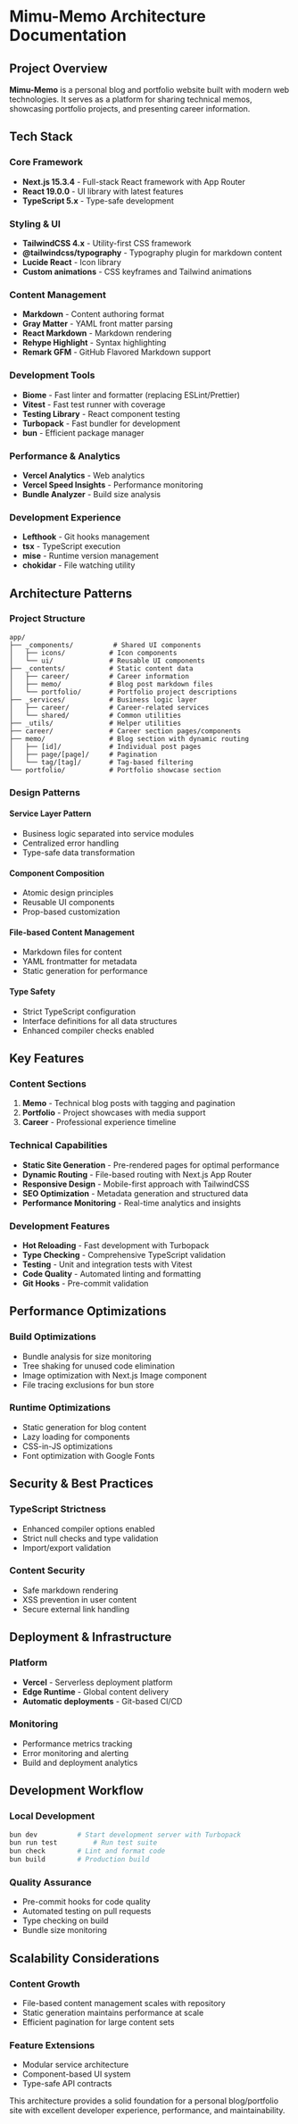 # Mimu-Memo Architecture Documentation

## Project Overview

**Mimu-Memo** is a personal blog and portfolio website built with modern web technologies. It serves as a platform for sharing technical memos, showcasing portfolio projects, and presenting career information.

## Tech Stack

### Core Framework

- **Next.js 15.3.4** - Full-stack React framework with App Router
- **React 19.0.0** - UI library with latest features
- **TypeScript 5.x** - Type-safe development

### Styling & UI

- **TailwindCSS 4.x** - Utility-first CSS framework
- **@tailwindcss/typography** - Typography plugin for markdown content
- **Lucide React** - Icon library
- **Custom animations** - CSS keyframes and Tailwind animations

### Content Management

- **Markdown** - Content authoring format
- **Gray Matter** - YAML front matter parsing
- **React Markdown** - Markdown rendering
- **Rehype Highlight** - Syntax highlighting
- **Remark GFM** - GitHub Flavored Markdown support

### Development Tools

- **Biome** - Fast linter and formatter (replacing ESLint/Prettier)
- **Vitest** - Fast test runner with coverage
- **Testing Library** - React component testing
- **Turbopack** - Fast bundler for development
- **bun** - Efficient package manager

### Performance & Analytics

- **Vercel Analytics** - Web analytics
- **Vercel Speed Insights** - Performance monitoring
- **Bundle Analyzer** - Build size analysis

### Development Experience

- **Lefthook** - Git hooks management
- **tsx** - TypeScript execution
- **mise** - Runtime version management
- **chokidar** - File watching utility

## Architecture Patterns

### Project Structure

```
app/
├── _components/          # Shared UI components
│   ├── icons/           # Icon components
│   └── ui/              # Reusable UI components
├── _contents/           # Static content data
│   ├── career/          # Career information
│   ├── memo/            # Blog post markdown files
│   └── portfolio/       # Portfolio project descriptions
├── _services/           # Business logic layer
│   ├── career/          # Career-related services
│   └── shared/          # Common utilities
├── _utils/              # Helper utilities
├── career/              # Career section pages/components
├── memo/                # Blog section with dynamic routing
│   ├── [id]/            # Individual post pages
│   ├── page/[page]/     # Pagination
│   └── tag/[tag]/       # Tag-based filtering
└── portfolio/           # Portfolio showcase section
```

### Design Patterns

#### Service Layer Pattern

- Business logic separated into service modules
- Centralized error handling
- Type-safe data transformation

#### Component Composition

- Atomic design principles
- Reusable UI components
- Prop-based customization

#### File-based Content Management

- Markdown files for content
- YAML frontmatter for metadata
- Static generation for performance

#### Type Safety

- Strict TypeScript configuration
- Interface definitions for all data structures
- Enhanced compiler checks enabled

## Key Features

### Content Sections

1. **Memo** - Technical blog posts with tagging and pagination
2. **Portfolio** - Project showcases with media support
3. **Career** - Professional experience timeline

### Technical Capabilities

- **Static Site Generation** - Pre-rendered pages for optimal performance
- **Dynamic Routing** - File-based routing with Next.js App Router
- **Responsive Design** - Mobile-first approach with TailwindCSS
- **SEO Optimization** - Metadata generation and structured data
- **Performance Monitoring** - Real-time analytics and insights

### Development Features

- **Hot Reloading** - Fast development with Turbopack
- **Type Checking** - Comprehensive TypeScript validation
- **Testing** - Unit and integration tests with Vitest
- **Code Quality** - Automated linting and formatting
- **Git Hooks** - Pre-commit validation

## Performance Optimizations

### Build Optimizations

- Bundle analysis for size monitoring
- Tree shaking for unused code elimination
- Image optimization with Next.js Image component
- File tracing exclusions for bun store

### Runtime Optimizations

- Static generation for blog content
- Lazy loading for components
- CSS-in-JS optimizations
- Font optimization with Google Fonts

## Security & Best Practices

### TypeScript Strictness

- Enhanced compiler options enabled
- Strict null checks and type validation
- Import/export validation

### Content Security

- Safe markdown rendering
- XSS prevention in user content
- Secure external link handling

## Deployment & Infrastructure

### Platform

- **Vercel** - Serverless deployment platform
- **Edge Runtime** - Global content delivery
- **Automatic deployments** - Git-based CI/CD

### Monitoring

- Performance metrics tracking
- Error monitoring and alerting
- Build and deployment analytics

## Development Workflow

### Local Development

```bash
bun dev          # Start development server with Turbopack
bun run test         # Run test suite
bun check        # Lint and format code
bun build        # Production build
```

### Quality Assurance

- Pre-commit hooks for code quality
- Automated testing on pull requests
- Type checking on build
- Bundle size monitoring

## Scalability Considerations

### Content Growth

- File-based content management scales with repository
- Static generation maintains performance at scale
- Efficient pagination for large content sets

### Feature Extensions

- Modular service architecture
- Component-based UI system
- Type-safe API contracts

This architecture provides a solid foundation for a personal blog/portfolio site with excellent developer experience, performance, and maintainability.
